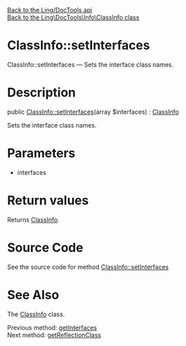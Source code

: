 [Back to the Ling/DocTools api](https://github.com/lingtalfi/DocTools/blob/master/doc/api/Ling/DocTools.md)<br>
[Back to the Ling\DocTools\Info\ClassInfo class](https://github.com/lingtalfi/DocTools/blob/master/doc/api/Ling/DocTools/Info/ClassInfo.md)


ClassInfo::setInterfaces
================



ClassInfo::setInterfaces — Sets the interface class names.




Description
================


public [ClassInfo::setInterfaces](https://github.com/lingtalfi/DocTools/blob/master/doc/api/Ling/DocTools/Info/ClassInfo/setInterfaces.md)(array $interfaces) : [ClassInfo](https://github.com/lingtalfi/DocTools/blob/master/doc/api/Ling/DocTools/Info/ClassInfo.md)




Sets the interface class names.




Parameters
================


- interfaces

    


Return values
================

Returns [ClassInfo](https://github.com/lingtalfi/DocTools/blob/master/doc/api/Ling/DocTools/Info/ClassInfo.md).








Source Code
===========
See the source code for method [ClassInfo::setInterfaces](https://github.com/lingtalfi/DocTools/blob/master/Info/ClassInfo.php#L296-L300)


See Also
================

The [ClassInfo](https://github.com/lingtalfi/DocTools/blob/master/doc/api/Ling/DocTools/Info/ClassInfo.md) class.

Previous method: [getInterfaces](https://github.com/lingtalfi/DocTools/blob/master/doc/api/Ling/DocTools/Info/ClassInfo/getInterfaces.md)<br>Next method: [getReflectionClass](https://github.com/lingtalfi/DocTools/blob/master/doc/api/Ling/DocTools/Info/ClassInfo/getReflectionClass.md)<br>

